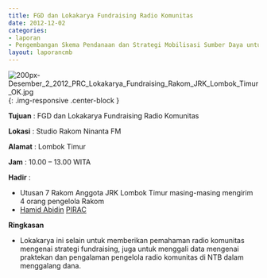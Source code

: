 ```yaml
---
title: FGD dan Lokakarya Fundraising Radio Komunitas 
date: 2012-12-02
categories:
- laporan
- Pengembangan Skema Pendanaan dan Strategi Mobilisasi Sumber Daya untuk Keberlanjutan Media komunitas di Indonesia
layout: laporancmb
---
```



![200px-Desember_2_2012_PRC_Lokakarya_Fundraising_Rakom_JRK_Lombok_Timur_OK.jpg](/uploads/200px-Desember_2_2012_PRC_Lokakarya_Fundraising_Rakom_JRK_Lombok_Timur_OK.jpg){: .img-responsive .center-block }


**Tujuan** : FGD dan Lokakarya Fundraising Radio Komunitas 

**Lokasi** : Studio Rakom Ninanta FM 

**Alamat** : Lombok Timur 

**Jam** : 10.00 – 13.00 WITA 

**Hadir** :
* Utusan 7 Rakom Anggota JRK Lombok Timur masing-masing mengirim 4 orang pengelola Rakom
* [Hamid Abidin](http://wiki.ciptamedia.org/wiki/Hamid_Abidin) [PIRAC](http://wiki.ciptamedia.org/wiki/PIRAC)

**Ringkasan**  
* Lokakarya ini selain untuk memberikan pemahaman radio komunitas mengenai strategi fundraising, juga untuk menggali data mengenai praktekan dan pengalaman pengelola radio komunitas di NTB dalam menggalang dana.
